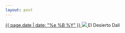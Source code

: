 ```yaml
---
layout: post
---
```


<p>
  <a href="/147">
    <time>{{ page.date | date: "%e %B %Y" }}</time>
    <img src="{{ site.assets_url }}/147.jpg">
  </a>
  El Desierto Dalí
</p>

